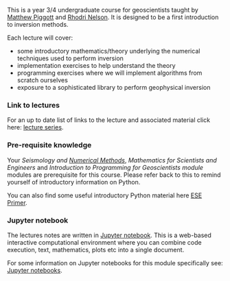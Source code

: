 This is a year 3/4 undergraduate course for geoscientists taught by [Matthew Piggott](http://www.imperial.ac.uk/people/m.d.piggott) and [Rhodri Nelson](https://profiles.imperial.ac.uk/rhodri.nelson).
It is designed to be a first introduction to inversion methods.

Each lecture will cover:

* some introductory mathematics/theory underlying the numerical techniques used to perform inversion
* implementation exercises to help understand the theory
* programming exercises where we will implement algorithms from scratch ourselves
* exposure to a sophisticated library to perform geophysical inversion


### Link to lectures

For an up to date list of links to the lecture and associated material click here: [lecture series](http://matt-piggott.github.io/Geophysical-inversion-undergraduate/lecture_series/).


### Pre-requisite knowledge

Your  *Seismology and* [*Numerical Methods*](http://matt-piggott.github.io/Numerical-methods-undergraduate/), *Mathematics for Scientists and Engineers* and *Introduction to Programming for Geoscientists module* modules are prerequisite for this course.
Please refer back to this to remind yourself of introductory information on Python.

You can also find some useful introductory Python material here
[ESE Primer](https://primer-computational-mathematics.github.io/book/b_coding/Intro%20to%20Python/intro.html).


### Jupyter notebook

The lectures notes are written in [Jupyter notebook](https://jupyter.org/). This is a web-based interactive computational environment where you can combine code execution, text, mathematics, plots etc into a single document.

For some information on Jupyter notebooks for this module specifically see: [Jupyter notebooks](http://matt-piggott.github.io/Geophysical-inversion-undergraduate/notebooks/).
